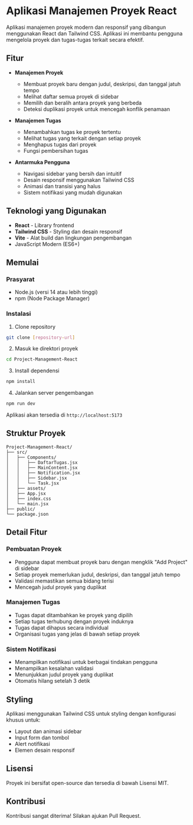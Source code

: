 # Aplikasi Manajemen Proyek React

Aplikasi manajemen proyek modern dan responsif yang dibangun menggunakan React dan Tailwind CSS. Aplikasi ini membantu pengguna mengelola proyek dan tugas-tugas terkait secara efektif.

## Fitur

- **Manajemen Proyek**
  - Membuat proyek baru dengan judul, deskripsi, dan tanggal jatuh tempo
  - Melihat daftar semua proyek di sidebar
  - Memilih dan beralih antara proyek yang berbeda
  - Deteksi duplikasi proyek untuk mencegah konflik penamaan

- **Manajemen Tugas**
  - Menambahkan tugas ke proyek tertentu
  - Melihat tugas yang terkait dengan setiap proyek
  - Menghapus tugas dari proyek
  - Fungsi pembersihan tugas

- **Antarmuka Pengguna**
  - Navigasi sidebar yang bersih dan intuitif
  - Desain responsif menggunakan Tailwind CSS
  - Animasi dan transisi yang halus
  - Sistem notifikasi yang mudah digunakan

## Teknologi yang Digunakan

- **React** - Library frontend
- **Tailwind CSS** - Styling dan desain responsif
- **Vite** - Alat build dan lingkungan pengembangan
- JavaScript Modern (ES6+)

## Memulai

### Prasyarat

- Node.js (versi 14 atau lebih tinggi)
- npm (Node Package Manager)

### Instalasi

1. Clone repository
```bash
git clone [repository-url]
```

2. Masuk ke direktori proyek
```bash
cd Project-Management-React
```

3. Install dependensi
```bash
npm install
```

4. Jalankan server pengembangan
```bash
npm run dev
```

Aplikasi akan tersedia di `http://localhost:5173`

## Struktur Proyek

```
Project-Management-React/
├── src/
│   ├── Components/
│   │   ├── DaftarTugas.jsx
│   │   ├── MainContent.jsx
│   │   ├── Notification.jsx
│   │   ├── Sidebar.jsx
│   │   └── Task.jsx
│   ├── assets/
│   ├── App.jsx
│   ├── index.css
│   └── main.jsx
├── public/
└── package.json
```

## Detail Fitur

### Pembuatan Proyek
- Pengguna dapat membuat proyek baru dengan mengklik "Add Project" di sidebar
- Setiap proyek memerlukan judul, deskripsi, dan tanggal jatuh tempo
- Validasi memastikan semua bidang terisi
- Mencegah judul proyek yang duplikat

### Manajemen Tugas
- Tugas dapat ditambahkan ke proyek yang dipilih
- Setiap tugas terhubung dengan proyek induknya
- Tugas dapat dihapus secara individual
- Organisasi tugas yang jelas di bawah setiap proyek

### Sistem Notifikasi
- Menampilkan notifikasi untuk berbagai tindakan pengguna
- Menampilkan kesalahan validasi
- Menunjukkan judul proyek yang duplikat
- Otomatis hilang setelah 3 detik

## Styling

Aplikasi menggunakan Tailwind CSS untuk styling dengan konfigurasi khusus untuk:
- Layout dan animasi sidebar
- Input form dan tombol
- Alert notifikasi
- Elemen desain responsif

## Lisensi

Proyek ini bersifat open-source dan tersedia di bawah Lisensi MIT.

## Kontribusi

Kontribusi sangat diterima! Silakan ajukan Pull Request.
